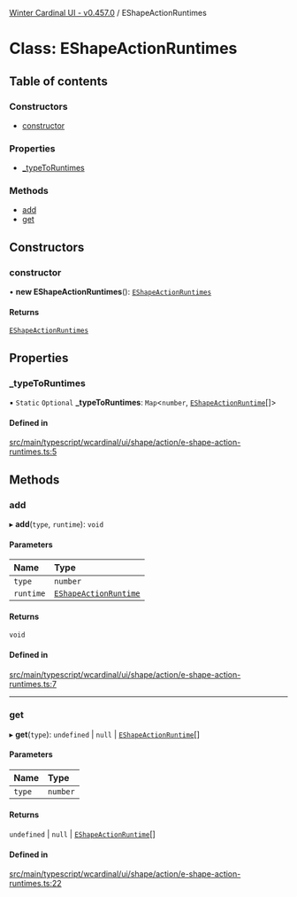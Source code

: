 [Winter Cardinal UI - v0.457.0](../index.md) / EShapeActionRuntimes

# Class: EShapeActionRuntimes

## Table of contents

### Constructors

- [constructor](EShapeActionRuntimes.md#constructor)

### Properties

- [\_typeToRuntimes](EShapeActionRuntimes.md#_typetoruntimes)

### Methods

- [add](EShapeActionRuntimes.md#add)
- [get](EShapeActionRuntimes.md#get)

## Constructors

### constructor

• **new EShapeActionRuntimes**(): [`EShapeActionRuntimes`](EShapeActionRuntimes.md)

#### Returns

[`EShapeActionRuntimes`](EShapeActionRuntimes.md)

## Properties

### \_typeToRuntimes

▪ `Static` `Optional` **\_typeToRuntimes**: `Map`\<`number`, [`EShapeActionRuntime`](../interfaces/EShapeActionRuntime.md)[]\>

#### Defined in

[src/main/typescript/wcardinal/ui/shape/action/e-shape-action-runtimes.ts:5](https://github.com/winter-cardinal/winter-cardinal-ui/blob/v0.457.0/src/main/typescript/wcardinal/ui/shape/action/e-shape-action-runtimes.ts#L5)

## Methods

### add

▸ **add**(`type`, `runtime`): `void`

#### Parameters

| Name | Type |
| :------ | :------ |
| `type` | `number` |
| `runtime` | [`EShapeActionRuntime`](../interfaces/EShapeActionRuntime.md) |

#### Returns

`void`

#### Defined in

[src/main/typescript/wcardinal/ui/shape/action/e-shape-action-runtimes.ts:7](https://github.com/winter-cardinal/winter-cardinal-ui/blob/v0.457.0/src/main/typescript/wcardinal/ui/shape/action/e-shape-action-runtimes.ts#L7)

___

### get

▸ **get**(`type`): `undefined` \| ``null`` \| [`EShapeActionRuntime`](../interfaces/EShapeActionRuntime.md)[]

#### Parameters

| Name | Type |
| :------ | :------ |
| `type` | `number` |

#### Returns

`undefined` \| ``null`` \| [`EShapeActionRuntime`](../interfaces/EShapeActionRuntime.md)[]

#### Defined in

[src/main/typescript/wcardinal/ui/shape/action/e-shape-action-runtimes.ts:22](https://github.com/winter-cardinal/winter-cardinal-ui/blob/v0.457.0/src/main/typescript/wcardinal/ui/shape/action/e-shape-action-runtimes.ts#L22)
